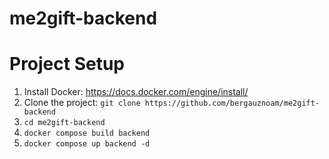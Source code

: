 # me2gift-backend

# Project Setup

1. Install Docker: https://docs.docker.com/engine/install/
2. Clone the project: `git clone https://github.com/bergauznoam/me2gift-backend`
3. `cd me2gift-backend`
4. `docker compose build backend`
5. `docker compose up backend -d`
